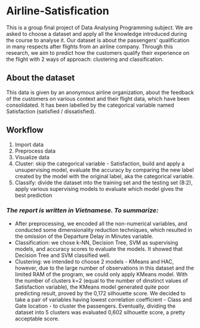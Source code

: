 # Airline-Satisfication
This is a group final project of Data Analysing Programming subject. We are asked to choose a dataset and apply all the knowledge introduced during the course to analyse it. Our dataset is about the passengers' qualification in many respects after flights from an airline company. Through this research, we aim to predict how the customers qualify their experience on the flight with 2 ways of approach: clustering and classification.
## About the dataset
This data is given by an anonymous airline organization, about the feedback of the customers on various context and their flight data, which have been consolidated. It has been labelled by the categorical variable named Satisfaction (satisfied / dissatisfied).
## Workflow
1. Import data
2. Preprocess data
3. Visualize data
4. Cluster: skip the categorical variable - Satisfaction, build and apply a unsupervising model, evaluate the accuracy by comparing the new label created by the model with the original label, aka the categorical variable.
5. Classify: divide the dataset into the training set and the testing set (8:2), apply various supervising models to evaluate which model gives the best prediction

### *The report is written in Vietnamese. To summarize:*
* After preprocessing, we encoded all the non-numerical variables, and conducted some dimensionality reduction techniques, which resulted in the omission of the Departure Delay in Minutes variable.
* Classification: we chose k-NN, Decision Tree, SVM as supervising models, and accuracy scores to evaluate the models. It showed that Decision Tree and SVM classified well.
* Clustering: we intended to choose 2 models - KMeans and HAC, however, due to the large number of observations in this dataset and the limited RAM of the program, we could only apply KMeans model. With the number of clusters k=2 (equal to the number of dinstinct values of Satisfaction variable), the KMeans model generated quite poor predicting result, proved by the 0,172 silhouette score. We decided to take a pair of variables having lowest correlation coefficient - Class and Gate location - to cluster the passengers. Eventually, dividing the dataset into 5 clusters was evaluated 0,602 silhouette score, a pretty acceptable score.
